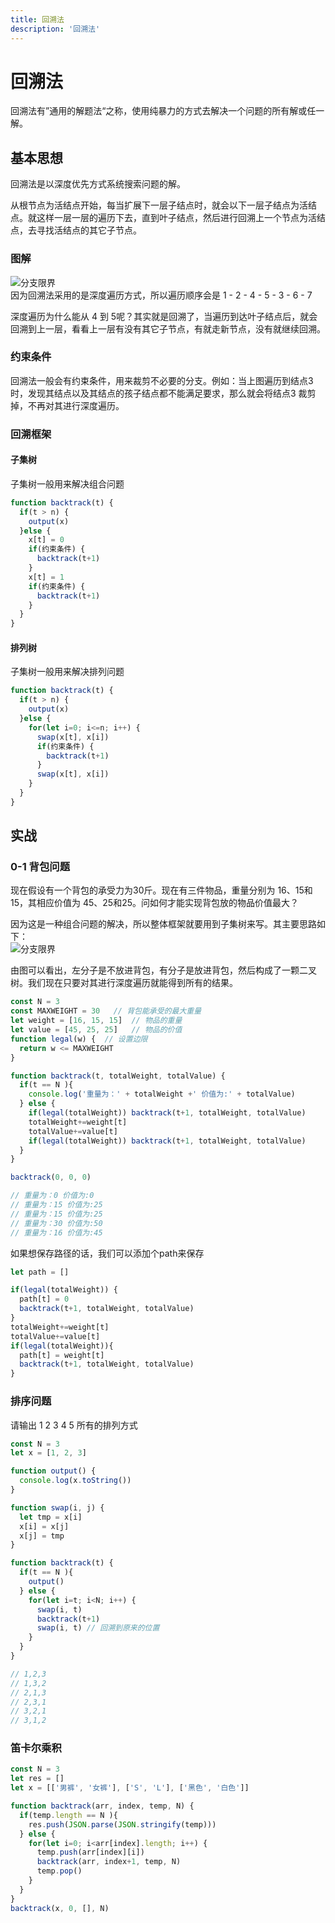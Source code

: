 ```yaml
---
title: 回溯法
description: '回溯法'
---
```

# 回溯法
回溯法有”通用的解题法“之称，使用纯暴力的方式去解决一个问题的所有解或任一解。  

## 基本思想
回溯法是以深度优先方式系统搜索问题的解。  

从根节点为活结点开始，每当扩展下一层子结点时，就会以下一层子结点为活结点。就这样一层一层的遍历下去，直到叶子结点，然后进行回溯上一个节点为活结点，去寻找活结点的其它子节点。

### 图解
![分支限界](../../assets/algorithm/huisu_01.png)  
因为回溯法采用的是深度遍历方式，所以遍历顺序会是 1 - 2 - 4 - 5 - 3 - 6 - 7  

深度遍历为什么能从 4 到 5呢？其实就是回溯了，当遍历到达叶子结点后，就会回溯到上一层，看看上一层有没有其它子节点，有就走新节点，没有就继续回溯。

### 约束条件
回溯法一般会有约束条件，用来裁剪不必要的分支。例如：当上图遍历到结点3 时，发现其结点以及其结点的孩子结点都不能满足要求，那么就会将结点3 裁剪掉，不再对其进行深度遍历。

### 回溯框架

#### 子集树
子集树一般用来解决组合问题
```js
function backtrack(t) {
  if(t > n) {
    output(x)
  }else {
    x[t] = 0
    if(约束条件) {
      backtrack(t+1)
    }
    x[t] = 1
    if(约束条件) {
      backtrack(t+1)
    }
  }
}
```


#### 排列树
子集树一般用来解决排列问题
```js
function backtrack(t) {
  if(t > n) {
    output(x)
  }else {
    for(let i=0; i<=n; i++) {
      swap(x[t], x[i])
      if(约束条件) {
        backtrack(t+1)
      }
      swap(x[t], x[i])
    }
  }
}
```

## 实战

### 0-1 背包问题
现在假设有一个背包的承受力为30斤。现在有三件物品，重量分别为 16、15和15，其相应价值为 45、25和25。问如何才能实现背包放的物品价值最大？  

因为这是一种组合问题的解决，所以整体框架就要用到子集树来写。其主要思路如下：  
![分支限界](../../assets/algorithm/huisu_02.png)  

由图可以看出，左分子是不放进背包，有分子是放进背包，然后构成了一颗二叉树。我们现在只要对其进行深度遍历就能得到所有的结果。  

```js
const N = 3
const MAXWEIGHT = 30   // 背包能承受的最大重量
let weight = [16, 15, 15]  // 物品的重量 
let value = [45, 25, 25]   // 物品的价值
function legal(w) {  // 设置边限
  return w <= MAXWEIGHT
}

function backtrack(t, totalWeight, totalValue) {
  if(t == N ){
    console.log('重量为：' + totalWeight +' 价值为:' + totalValue)
  } else {
    if(legal(totalWeight)) backtrack(t+1, totalWeight, totalValue)
    totalWeight+=weight[t]
    totalValue+=value[t]
    if(legal(totalWeight)) backtrack(t+1, totalWeight, totalValue)
  }
}

backtrack(0, 0, 0)

// 重量为：0 价值为:0
// 重量为：15 价值为:25
// 重量为：15 价值为:25
// 重量为：30 价值为:50
// 重量为：16 价值为:45
```
如果想保存路径的话，我们可以添加个path来保存
```js
let path = []

if(legal(totalWeight)) {
  path[t] = 0
  backtrack(t+1, totalWeight, totalValue)
}
totalWeight+=weight[t]
totalValue+=value[t]
if(legal(totalWeight)){
  path[t] = weight[t]
  backtrack(t+1, totalWeight, totalValue)
}
```

### 排序问题
请输出 1 2 3 4 5 所有的排列方式

```js
const N = 3
let x = [1, 2, 3]

function output() {
  console.log(x.toString())
}

function swap(i, j) {
  let tmp = x[i]
  x[i] = x[j]
  x[j] = tmp
}

function backtrack(t) {
  if(t == N ){
    output()
  } else {
    for(let i=t; i<N; i++) {
      swap(i, t)
      backtrack(t+1)
      swap(i, t) // 回溯到原来的位置
    }
  }
}

// 1,2,3
// 1,3,2
// 2,1,3
// 2,3,1
// 3,2,1
// 3,1,2
```

### 笛卡尔乘积
```js
const N = 3
let res = []
let x = [['男裤', '女裤'], ['S', 'L'], ['黑色', '白色']]

function backtrack(arr, index, temp, N) {
  if(temp.length == N ){
    res.push(JSON.parse(JSON.stringify(temp)))
  } else {
    for(let i=0; i<arr[index].length; i++) {
      temp.push(arr[index][i])
      backtrack(arr, index+1, temp, N)
      temp.pop()
    }
  }
}
backtrack(x, 0, [], N)
```